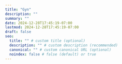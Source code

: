 ```yaml
---
title: "Gyn"
description: ""
summary: ""
date: 2024-12-28T17:45:19-07:00
lastmod: 2024-12-28T17:45:19-07:00
draft: false
seo:
  title: "" # custom title (optional)
  description: "" # custom description (recommended)
  canonical: "" # custom canonical URL (optional)
  noindex: false # false (default) or true
---
```

